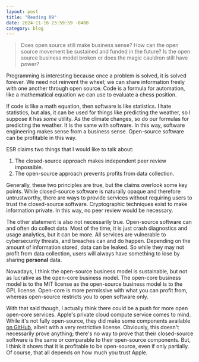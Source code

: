 ```yaml
---
layout: post
title: "Reading 09"
date: 2024-11-16 23:59:59 -0400
category: blog
---
```


> Does open source still make business sense? How can the open source movement be sustained and funded in the future? Is the open source business model broken or does the magic cauldron still have power?

Programming is interesting because once a problem is solved, it is solved forever. We need not reinvent the wheel; we can share information freely with one another through open source. Code is a formula for automation, like a mathematical equation we can use to evaluate a chess position.

If code is like a math equation, then software is like statistics. I hate statistics, but alas, it can be used for things like predicting the weather, so I suppose it has *some* utility. As the climate changes, so do our formulas for predicting the weather. It is the same with software. In this way, software engineering makes sense from a business sense. Open-source software can be profitable in this way.

ESR claims two things that I would like to talk about:

1. The closed-source approach makes independent peer review impossible.
1. The open-source approach prevents profits from data collection.

Generally, these two principles are true, but the claims overlook some key points. While closed-source software is naturally opaque and therefore untrustworthy, there are ways to provide services without requiring users to trust the closed-source software. Cryptographic techniques exist to make information private. In this way, no peer review would be necessary.

The other statement is also not necessarily true. Open-source software can and often do collect data. Most of the time, it is just crash diagnostics and usage analytics, but it can be more. All services are vulnerable to cybersecurity threats, and breaches can and do happen. Depending on the amount of information stored, data can be leaked. So while they may not profit from data collection, users will always have something to lose by sharing **personal** data.

Nowadays, I think the open-source business model is sustainable, but not as lucrative as the open-core business model. The open-core business model is to the MIT license as the open-source business model is to the GPL license. Open-core is more permissive with what you can profit from, whereas open-source restricts you to open software only.

With that said though, I actually think there could be a push for more open open-core services. Apple's private cloud compute service comes to mind. While it's not fully open-source, they did make some components available [on GitHub](https://github.com/apple/security-pcc), albeit with a very restrictive license. Obviously, this doesn't necessarily prove anything; there's no way to prove that their closed-source software is the same or comparable to their open-source components. But, I think it shows that it is profitable to be open-source, even if only partially. Of course, that all depends on how much you trust Apple.